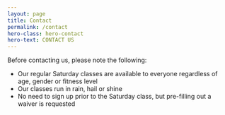 ```yaml
---
layout: page
title: Contact
permalink: /contact
hero-class: hero-contact
hero-text: CONTACT US
---
```


Before contacting us, please note the following:

 - Our regular Saturday classes are available to everyone regardless of age, gender or fitness level
 - Our classes run in rain, hail or shine
 - No need to sign up prior to the Saturday class, but pre-filling out a waiver is requested
